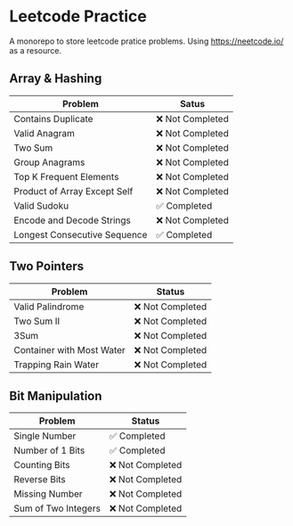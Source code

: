 # Leetcode Practice

A monorepo to store leetcode pratice problems. Using https://neetcode.io/ as a resource.

## Array & Hashing

| Problem                      | Satus            |
| ---------------------------- | ---------------- |
| Contains Duplicate           | ❌ Not Completed |
| Valid Anagram                | ❌ Not Completed |
| Two Sum                      | ❌ Not Completed |
| Group Anagrams               | ❌ Not Completed |
| Top K Frequent Elements      | ❌ Not Completed |
| Product of Array Except Self | ❌ Not Completed |
| Valid Sudoku                 | ✅ Completed     |
| Encode and Decode Strings    | ❌ Not Completed |
| Longest Consecutive Sequence | ✅ Completed     |

## Two Pointers

| Problem                   | Status           |
| ------------------------- | ---------------- |
| Valid Palindrome          | ❌ Not Completed |
| Two Sum II                | ❌ Not Completed |
| 3Sum                      | ❌ Not Completed |
| Container with Most Water | ❌ Not Completed |
| Trapping Rain Water       | ❌ Not Completed |

## Bit Manipulation

| Problem             | Status           |
| ------------------- | ---------------- |
| Single Number       | ✅ Completed     |
| Number of 1 Bits    | ✅ Completed     |
| Counting Bits       | ❌ Not Completed |
| Reverse Bits        | ❌ Not Completed |
| Missing Number      | ❌ Not Completed |
| Sum of Two Integers | ❌ Not Completed |
